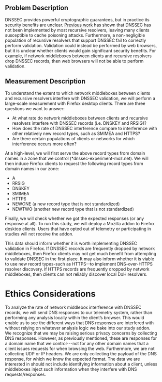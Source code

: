 ## Problem Description 
DNSSEC provides powerful cryptographic guarantees, but in practice its security benefits are unclear. [Previous work](https://www.usenix.org/system/files/conference/usenixsecurity13/sec13-paper_lian.pdf) has shown that DNSSEC has not been implemented by most recursive resolvers, leaving many clients susceptible to cache poisoning attacks. Furthermore, a non-negligible population of recursive resolvers that support DNSSEC fail to correctly perform validation. Validation could instead be performed by web browsers, but it is unclear whether clients would gain significant security benefits. For example, if network middleboxes between clients and recursive resolvers drop DNSSEC records, then web browsers will not be able to perform validation. 

## Measurement Description
To understand the extent to which network middleboxes between clients and recursive resolvers interfere with DNSSEC validation, we will perform a large-scale measurement with Firefox desktop clients. There are three questions we want to answer:

- At what rate do network middleboxes between clients and recursive resolvers interfere with DNSSEC records (i.e. DNSKEY and RRSIG)?
- How does the rate of DNSSEC interference compare to interference with other relatively new record types, such as SMIMEA and HTTPS?
- Are there certain populations of clients or networks for which interference occurs more often?

At a high-level, we will first serve the above record types from domain names in a zone that we control (\*dnssec-experiment-moz.net). We will then induce Firefox clients to request the following record types from domain names in our zone:

- A
- RRSIG
- DNSKEY
- SMIMEA
- HTTPS
- NEWONE (a new record type that is not standardized)
- NEWTWO (another new record type that is not standardized)

Finally, we will check whether we got the expected responses (or any response at all). To run this study, we will deploy a Mozilla addon to Firefox desktop clients. Users that have opted out of telemetry or participating in studies will not receive the addon.

This data should inform whether it is worth implementing DNSSEC validation in Firefox.
If DNSSEC records are frequently dropped by network middleboxes, then Firefox clients may not get much benefit from attempting to validate DNSSEC in the first place. It may also inform whether it is viable to use new record types-such as HTTPS--to implement DNS-over-HTTPS resolver discovery. If HTTPS records are frequently dropped by network middleboxes, then clients can not reliably discover local DoH resolvers.

# Ethics Considerations
To analyze the rate of network middlebox interference with DNSSEC records, we will send DNS responses to our telemetry system, rather than performing any analysis locally within the client’s browser. This would enable us to see the different ways that DNS responses are interfered with without relying on whatever analysis logic we bake into our study addon. We recognize that we may be raising serious privacy concerns by collecting DNS responses. However, as previously mentioned, these are responses for a domain name that we control---not for any other domain names that a client issues requests for when browsing the web. Furthermore, we are not collecting UDP or IP headers. We are only collecting the payload of the DNS response, for which we know the expected format. The data we are interested in should not include identifying information about a client, unless middleboxes inject such information when they interfere with DNS requests/responses.
